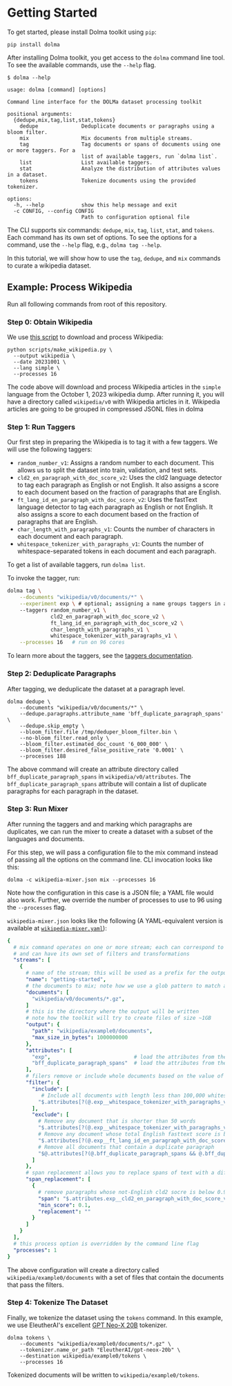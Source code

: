 # Getting Started

To get started, please install Dolma toolkit using `pip`:

```shell
pip install dolma
```

After installing Dolma toolkit, you get access to the `dolma` command line tool. To see the available commands, use the `--help` flag.

```plain-text
$ dolma --help

usage: dolma [command] [options]

Command line interface for the DOLMa dataset processing toolkit

positional arguments:
  {dedupe,mix,tag,list,stat,tokens}
    dedupe              Deduplicate documents or paragraphs using a bloom filter.
    mix                 Mix documents from multiple streams.
    tag                 Tag documents or spans of documents using one or more taggers. For a
                        list of available taggers, run `dolma list`.
    list                List available taggers.
    stat                Analyze the distribution of attributes values in a dataset.
    tokens              Tokenize documents using the provided tokenizer.

options:
  -h, --help            show this help message and exit
  -c CONFIG, --config CONFIG
                        Path to configuration optional file
```

The CLI supports six commands: `dedupe`, `mix`, `tag`, `list`, `stat`, and `tokens`.
Each command has its own set of options.
To see the options for a command, use the `--help` flag, e.g., `dolma tag --help`.

In this tutorial, we will show how to use the `tag`, `dedupe`, and `mix` commands to curate a wikipedia dataset.

## Example: Process Wikipedia

Run all following commands from root of this repository.

### Step 0: Obtain Wikipedia

We use [this script](https://github.com/allenai/dolma/blob/main/scripts/make_wikipedia.py) to download and process Wikipedia:

```shell
python scripts/make_wikipedia.py \
  --output wikipedia \
  --date 20231001 \
  --lang simple \
  --processes 16
```

The code above will download and process Wikipedia articles in the `simple` language from the October 1, 2023 wikipedia dump.
After running it, you will have a directory called `wikipedia/v0` with Wikipedia articles in it.
Wikipedia articles are going to be grouped in compressed JSONL files in dolma

### Step 1: Run Taggers

Our first step in preparing the Wikipedia is to tag it with a few taggers. We will use the following taggers:

- `random_number_v1`: Assigns a random number to each document. This allows us to split the dataset into train, validation, and test sets.
- `cld2_en_paragraph_with_doc_score_v2`: Uses the cld2 language detector to tag each paragraph as English or not English. It also assigns a score to each document based on the fraction of paragraphs that are English.
- `ft_lang_id_en_paragraph_with_doc_score_v2`: Uses the fastText language detector to tag each paragraph as English or not English. It also assigns a score to each document based on the fraction of paragraphs that are English.
- `char_length_with_paragraphs_v1`: Counts the number of characters in each document and each paragraph.
- `whitespace_tokenizer_with_paragraphs_v1`: Counts the number of whitespace-separated tokens in each document and each paragraph.

To get a list of available taggers, run `dolma list`.

To invoke the tagger, run:

```bash
dolma tag \
    --documents "wikipedia/v0/documents/*" \
    --experiment exp \ # optional; assigning a name groups taggers in a single directory
    --taggers random_number_v1 \
              cld2_en_paragraph_with_doc_score_v2 \
              ft_lang_id_en_paragraph_with_doc_score_v2 \
              char_length_with_paragraphs_v1 \
              whitespace_tokenizer_with_paragraphs_v1 \
    --processes 16   # run on 96 cores
```

To learn more about the taggers, see the [taggers documentation](taggers.md).

### Step 2: Deduplicate Paragraphs

After tagging, we deduplicate the dataset at a paragraph level.

```shell
dolma dedupe \
    --documents "wikipedia/v0/documents/*" \
    --dedupe.paragraphs.attribute_name 'bff_duplicate_paragraph_spans' \
    --dedupe.skip_empty \
    --bloom_filter.file /tmp/deduper_bloom_filter.bin \
    --no-bloom_filter.read_only \
    --bloom_filter.estimated_doc_count '6_000_000' \
    --bloom_filter.desired_false_positive_rate '0.0001' \
    --processes 188
```

The above command will create an attribute directory called `bff_duplicate_paragraph_spans` in `wikipedia/v0/attributes`. The `bff_duplicate_paragraph_spans` attribute will contain a list of duplicate paragraphs for each paragraph in the dataset.

### Step 3: Run Mixer

After running the taggers and and marking which paragraphs are duplicates, we can run the mixer to create a dataset with a subset of the languages and documents.

For this step, we will pass a configuration file to the mix command instead of passing all the options on the command line. CLI invocation looks like this:

```shell
dolma -c wikipedia-mixer.json mix --processes 16
```

Note how the configuration in this case is a JSON file; a YAML file would also work.
Further, we override the number of processes to use to 96 using the `--processes` flag.

`wikipedia-mixer.json` looks like the following (A YAML-equivalent version is available at [`wikipedia-mixer.yaml`](examples/wikipedia-mixer.yaml)):


```yaml
{
  # mix command operates on one or more stream; each can correspond to a different data source
  # and can have its own set of filters and transformations
  "streams": [
    {
      # name of the stream; this will be used as a prefix for the output files
      "name": "getting-started",
      # the documents to mix; note how we use a glob pattern to match all documents
      "documents": [
        "wikipedia/v0/documents/*.gz",
      ]
      # this is the directory where the output will be written
      # note how the toolkit will try to create files of size ~1GB
      "output": {
        "path": "wikipedia/example0/documents",
        "max_size_in_bytes": 1000000000
      },
      "attributes": [
        "exp",                           # load the attributes from the taggers
        "bff_duplicate_paragraph_spans"  # load the attributes from the deduper
      ],
      # filers remove or include whole documents based on the value of their attributes
      "filter": {
        "include": [
           # Include all documents with length less than 100,000 whitespace-separated words
          "$.attributes[?(@.exp__whitespace_tokenizer_with_paragraphs_v1__document[0][2] < 100000)]"
        ],
        "exclude": [
          # Remove any document that is shorter than 50 words
          "$.attributes[?(@.exp__whitespace_tokenizer_with_paragraphs_v1__document[0][2] < 50)]",
          # Remove any document whose total English fasttext score is below 0.5
          "$.attributes[?(@.exp__ft_lang_id_en_paragraph_with_doc_score_v2__doc_en[0][2] <= 0.5)]",
          # Remove all documents that contain a duplicate paragraph
          "$@.attributes[?(@.bff_duplicate_paragraph_spans && @.bff_duplicate_paragraph_spans[0] && @.bff_duplicate_paragraph_spans[0][2] >= 1.0)]"
        ]
      },
      # span replacement allows you to replace spans of text with a different string
      "span_replacement": [
        {
          # remove paragraphs whose not-English cld2 socre is below 0.9 in a document
          "span": "$.attributes.exp__cld2_en_paragraph_with_doc_score_v2__not_en",
          "min_score": 0.1,
          "replacement": ""
        }
      ]
    }
  ],
  # this process option is overridden by the command line flag
  "processes": 1
}
```

The above configuration will create a directory called `wikipedia/example0/documents` with a set of files that contain the documents that pass the filters.

### Step 4: Tokenize The Dataset

Finally, we tokenize the dataset using the `tokens` command. In this example, we use EleutherAI's excellent [GPT Neo-X 20B](https://huggingface.co/EleutherAI/gpt-neox-20b) tokenizer.

```shell
dolma tokens \
    --documents "wikipedia/example0/documents/*.gz" \
    --tokenizer.name_or_path "EleutherAI/gpt-neox-20b" \
    --destination wikipedia/example0/tokens \
    --processes 16
```

Tokenized documents will be written to `wikipedia/example0/tokens`.
